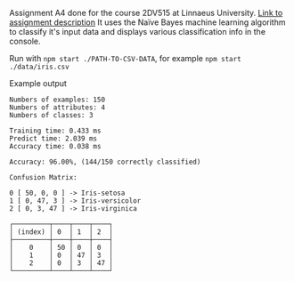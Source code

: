 Assignment A4 done for the course 2DV515 at Linnaeus University. [Link to assignment description](https://coursepress.lnu.se/courses/web-intelligence/assignments/a4)
It uses the Naïve Bayes machine learning algorithm to classify it's input data and displays various classification info in the console.

Run with `npm start ./PATH-TO-CSV-DATA`, for example `npm start ./data/iris.csv`

Example output
```
Numbers of examples: 150
Numbers of attributes: 4
Numbers of classes: 3

Training time: 0.433 ms
Predict time: 2.039 ms
Accuracy time: 0.038 ms

Accuracy: 96.00%, (144/150 correctly classified)

Confusion Matrix:

0 [ 50, 0, 0 ] -> Iris-setosa
1 [ 0, 47, 3 ] -> Iris-versicolor
2 [ 0, 3, 47 ] -> Iris-virginica

┌─────────┬────┬────┬────┐
│ (index) │ 0  │ 1  │ 2  │
├─────────┼────┼────┼────┤
│    0    │ 50 │ 0  │ 0  │
│    1    │ 0  │ 47 │ 3  │
│    2    │ 0  │ 3  │ 47 │
└─────────┴────┴────┴────┘
```





